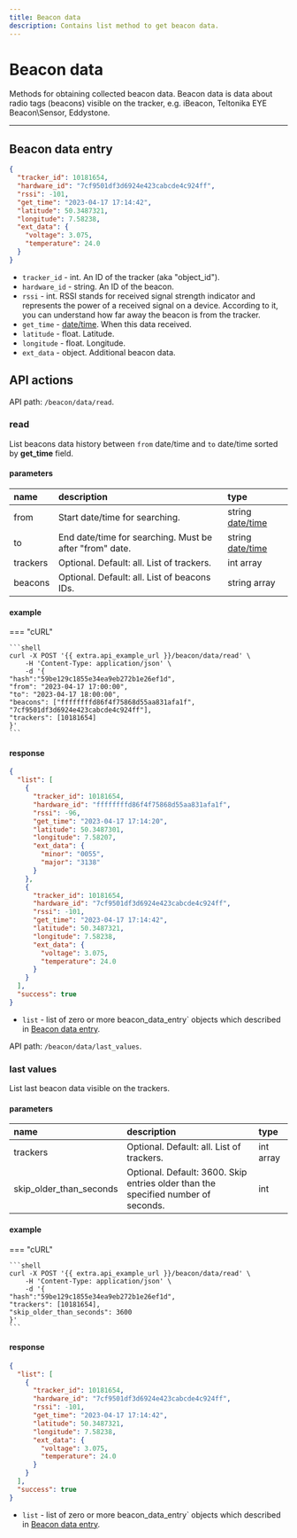 ```yaml
---
title: Beacon data
description: Contains list method to get beacon data.
---
```


# Beacon data

Methods for obtaining collected beacon data.
Beacon data is data about radio tags (beacons) visible on the tracker, e.g. iBeacon, Teltonika EYE Beacon\Sensor, Eddystone.

***

## Beacon data entry
```json
{
  "tracker_id": 10181654,
  "hardware_id": "7cf9501df3d6924e423cabcde4c924ff",
  "rssi": -101,
  "get_time": "2023-04-17 17:14:42",
  "latitude": 50.3487321,
  "longitude": 7.58238,
  "ext_data": {
    "voltage": 3.075,
    "temperature": 24.0
  }
}
```

* `tracker_id` - int. An ID of the tracker (aka "object_id").
* `hardware_id` - string. An ID of the beacon.
* `rssi` - int. RSSI stands for received signal strength indicator and represents the power of a received signal on a device. According to it, you can understand how far away the beacon is from the tracker.
* `get_time` - [date/time](../../../getting-started.md#data-types). When this data received.
* `latitude` - float.  Latitude.
* `longitude` - float.  Longitude.
* `ext_data` - object. Additional beacon data.

## API actions

API path: `/beacon/data/read`.

### read

List beacons data history between `from` date/time and `to` date/time sorted by **get_time** field.

#### parameters

| name      | description                                             | type                                                       |
|:----------|:--------------------------------------------------------|:-----------------------------------------------------------|
| from      | Start date/time for searching.                          | string [date/time](../../../getting-started.md#data-types) |
| to        | End date/time for searching. Must be after "from" date. | string [date/time](../../../getting-started.md#data-types) |
| trackers  | Optional. Default: all. List of trackers.               | int array                                                  |
| beacons   | Optional. Default: all. List of beacons IDs.            | string array                                               |
 

#### example

=== "cURL"

    ```shell
    curl -X POST '{{ extra.api_example_url }}/beacon/data/read' \
        -H 'Content-Type: application/json' \
        -d '{
    "hash":"59be129c1855e34ea9eb272b1e26ef1d",
    "from": "2023-04-17 17:00:00",
    "to": "2023-04-17 18:00:00",
    "beacons": ["ffffffffd86f4f75868d55aa831afa1f", "7cf9501df3d6924e423cabcde4c924ff"],
    "trackers": [10181654]
    }'
    ```

#### response

```json
{
  "list": [
    {
      "tracker_id": 10181654,
      "hardware_id": "ffffffffd86f4f75868d55aa831afa1f",
      "rssi": -96,
      "get_time": "2023-04-17 17:14:20",
      "latitude": 50.3487301,
      "longitude": 7.58207,
      "ext_data": {
        "minor": "0055",
        "major": "3138"
      }
    },
    {
      "tracker_id": 10181654,
      "hardware_id": "7cf9501df3d6924e423cabcde4c924ff",
      "rssi": -101,
      "get_time": "2023-04-17 17:14:42",
      "latitude": 50.3487321,
      "longitude": 7.58238,
      "ext_data": {
        "voltage": 3.075,
        "temperature": 24.0
      }
    }
  ],
  "success": true
}
```

* `list` - list of zero or more beacon_data_entry` objects which described in [Beacon data entry](./index.md#beacon-data-entry).


API path: `/beacon/data/last_values`.

### last values

List last beacon data visible on the trackers.

#### parameters

| name                    | description                                                                       | type              |
|:------------------------|:----------------------------------------------------------------------------------|:------------------|
| trackers                | Optional. Default: all. List of trackers.                                         | int array         |
| skip_older_than_seconds | Optional. Default: 3600. Skip entries older than the specified number of seconds. | int               |    




#### example

=== "cURL"

    ```shell
    curl -X POST '{{ extra.api_example_url }}/beacon/data/read' \
        -H 'Content-Type: application/json' \
        -d '{
    "hash":"59be129c1855e34ea9eb272b1e26ef1d",
    "trackers": [10181654],
    "skip_older_than_seconds": 3600
    }'
    ```

#### response

```json
{
  "list": [
    {
      "tracker_id": 10181654,
      "hardware_id": "7cf9501df3d6924e423cabcde4c924ff",
      "rssi": -101,
      "get_time": "2023-04-17 17:14:42",
      "latitude": 50.3487321,
      "longitude": 7.58238,
      "ext_data": {
        "voltage": 3.075,
        "temperature": 24.0
      }
    }
  ],
  "success": true
}
```

* `list` - list of zero or more beacon_data_entry` objects which described in [Beacon data entry](./index.md#beacon-data-entry).
